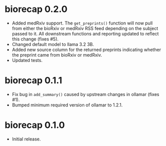 # biorecap 0.2.0

- Added medRxiv support. The `get_preprints()` function will now pull from either the bioRxiv or medRxiv RSS feed depending on the subject passed to it. All downstream functions and reporting updated to reflect this change (fixes #5).
- Changed default model to llama 3.2 3B.
- Added new source column for the returned preprints indicating whether the preprint came from bioRxiv or medRxiv.
- Updated tests.

# biorecap 0.1.1

- Fix bug in `add_summary()` caused by upstream changes in ollamar (fixes #1).
- Bumped minimum required version of ollamar to 1.2.1.

# biorecap 0.1.0

- Initial release.
